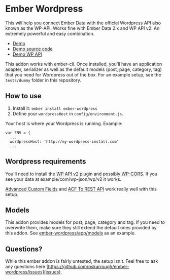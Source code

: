# Ember Wordpress

This will help you connect Ember Data with the official Wordpress API also known as the WP-API. Works fine with Ember Data 2.x and WP API v2. An extremely powerful and easy combination.

- [Demo](http://ember-wordpress.surge.sh/)
- [Demo source code](https://github.com/oskarrough/ember-wordpress/tree/master/tests/dummy/app)
- [Demo WP API](http://dev-ember-wordpress.pantheon.io/wp-json/wp/v2/)

This addon works with ember-cli. Once installed, you'll have an application adapter, serializer as well as the default models (post, page, category, tag) that you need for Wordpress out of the box. For an example setup, see the `tests/dummy` folder in this repository.

## How to use

1. Install it: `ember install ember-wordpress`
2. Define your `wordpressHost` in `config/environment.js`.

Your host is where your Wordpress is running. Example:

```
var ENV = {
  ...
  wordpressHost: 'http://my-wordpress-install.com'
  ...
```

## Wordpress requirements

You'll need to install the [WP API v2](https://wordpress.org/plugins/rest-api/) plugin and possibly [WP-CORS](https://wordpress.org/plugins/wp-cors/). If you see your data at example/com/wp-json/wp/v2 it works.

[Advanced Custom Fields](https://wordpress.org/plugins/advanced-custom-fields/) and [ACF To REST API](https://wordpress.org/plugins/acf-to-rest-api/) work really well with this setup.

## Models

This addon provides models for post, page, category and tag. If you need to overwrite them, make sure they still extend the default ones provided by this addon. See [ember-wordpress/app/models](https://github.com/oskarrough/ember-wordpress/tree/master/app/models) as an example.

## Questions?

While this ember addon is fairly untested, the setup isn't. Feel free to ask any questions here [https://github.com/oskarrough/ember-wordpress/issues](issues).
